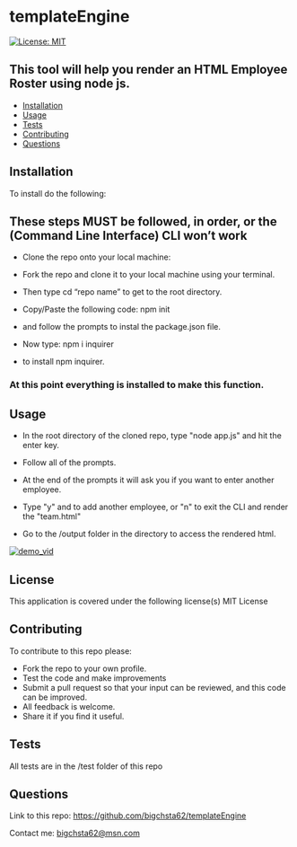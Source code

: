 # templateEngine
[![License: MIT](https://img.shields.io/badge/License-MIT-yellow.svg)](https://opensource.org/licenses/MIT)

## This tool will help you render an HTML Employee Roster using node js.

* [Installation](#installation)
* [Usage](#usage)
* [Tests](#tests)
* [Contributing](#contributing)
* [Questions](#questions)


## Installation
 To install do the following:

## These steps MUST be followed, in order, or the (Command Line Interface) CLI won’t work

* Clone the repo onto your local machine:

* Fork the repo and clone it to your local machine using your terminal.

* Then type cd “repo name” to get to the root directory.

* Copy/Paste the following code: npm init 
 * and follow the prompts to instal the package.json file.

* Now type: npm i inquirer
 * to install npm inquirer.

### At this point everything is installed to make this function.


## Usage
* In the root directory of the cloned repo, type "node app.js" and hit the enter key.

* Follow all of the prompts.

* At the end of the prompts it will ask you if you want to enter another employee.

* Type "y" and to add another employee, or "n" to exit the CLI and render the "team.html"

* Go to the /output folder in the directory to access the rendered html.

[![demo_vid](http://img.youtube.com/vi/xG2d_UlmLMc/0.jpg)](http://www.youtube.com/watch?v=xG2d_UlmLMc "")

## License
This application is covered under the following license(s)
MIT License

## Contributing
   To contribute to this repo please:

* Fork the repo to your own profile.
* Test the code and make improvements
* Submit a pull request so that your input can be reviewed, and this code can be improved.
* All feedback is welcome.
* Share it if you find it useful.

## Tests
 All tests are in the /test folder of this repo

## Questions
Link to this repo:  https://github.com/bigchsta62/templateEngine

Contact me:  bigchsta62@msn.com
